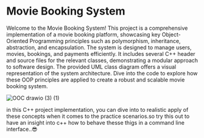 # Movie Booking System

Welcome to the Movie Booking System! This project is a comprehensive implementation of a movie booking platform, showcasing key Object-Oriented Programming principles such as polymorphism, inheritance, abstraction, and encapsulation. The system is designed to manage users, movies, bookings, and payments efficiently. It includes several C++ header and source files for the relevant classes, demonstrating a modular approach to software design. The provided UML class diagram offers a visual representation of the system architecture. Dive into the code to explore how these OOP principles are applied to create a robust and scalable movie booking system.


![OOC drawio (3) (1)](https://github.com/Malindup2/Movie_Booking_System_C-/assets/139533700/3ea32cb6-df12-47a1-b0d6-de9c6e70546e)


in this C++ project implementation, you can dive into to realistic apply of these concepts when it comes to the practice scenarios.so try this out to have an insight into c++ how to behave thesse thigs in a command line interface..😎 
